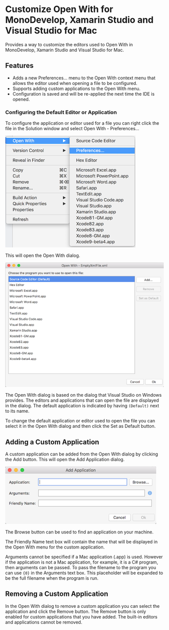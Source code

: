 # Customize Open With for MonoDevelop, Xamarin Studio and Visual Studio for Mac

Provides a way to customize the editors used to Open With in MonoDevelop,
Xamarin Studio and Visual Studio for Mac.

## Features

  - Adds a new Preferences... menu to the Open With context menu that allows the
editor used when opening a file to be configured.
  - Supports adding custom applications to the Open With menu.
  - Configuration is saved and will be re-applied the next time the IDE is opened.

### Configuring the Default Editor or Application

To configure the application or editor used for a file you can right click the file
in the Solution window and select Open With - Preferences...

![Open With Preferences menu](doc/images/OpenWithPreferencesMenu.png)

This will open the Open With dialog.

![Open With dialog](doc/images/OpenWithDialog.png)

The Open With dialog is based on the dialog that Visual Studio on Windows
provides. The editors and applications that can open the file are displayed in the dialog. The default application is indicated by having
`(Default)` next to its name.

To change the default application or editor used to open the file you can select
it in the Open With dialog and then click the Set as Default button.

## Adding a Custom Application

A custom application can be added from the Open With dialog by clicking
the Add button. This will open the Add Application dialog.

![Open With dialog](doc/images/AddApplicationDialog.png)

The Browse button can be used to find an application on your machine.

The Friendly Name text box will contain the name that will be displayed in the Open
With menu for the custom application.

Arguments cannot be specified if a Mac application (.app) is used. However if the
application is not a Mac application, for example, it is a C# program, then arguments
can be passed. To pass the filename to the program you can use `{0}` in the
Arguments text box. This placeholder will be expanded to be the full filename when the program is run.

## Removing a Custom Application

In the Open With dialog to remove a custom application you can select the
application and click the Remove button. The Remove button is only enabled for
custom applications that you have added. The built-in editors and applications
cannot be removed.
